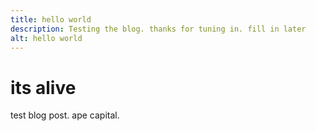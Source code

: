 ```yaml
---
title: hello world
description: Testing the blog. thanks for tuning in. fill in later
alt: hello world
---
```


# its alive

test blog post. ape capital.